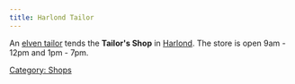 ```yaml
---
title: Harlond Tailor
---
```


An [elven tailor](elven_tailor "wikilink") tends the **Tailor's Shop**
in [Harlond](Harlond "wikilink"). The store is open 9am - 12pm and 1pm -
7pm.

[Category: Shops](Category:_Shops "wikilink")